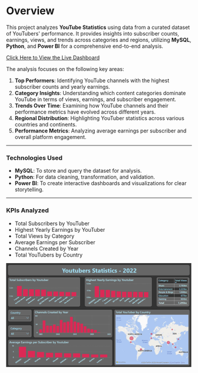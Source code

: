 # **Overview**

This project analyzes **YouTube Statistics** using data from a curated dataset of YouTubers' performance. It provides insights into subscriber counts, earnings, views, and trends across categories and regions, utilizing **MySQL**, **Python**, and **Power BI** for a comprehensive end-to-end analysis.

[Click Here to View the Live Dashboard](https://mavenanalytics.io/project/23386)

The analysis focuses on the following key areas:

1. **Top Performers**: Identifying YouTube channels with the highest subscriber counts and yearly earnings.  
2. **Category Insights**: Understanding which content categories dominate YouTube in terms of views, earnings, and subscriber engagement.  
3. **Trends Over Time**: Examining how YouTube channels and their performance metrics have evolved across different years.  
4. **Regional Distribution**: Highlighting YouTuber statistics across various countries and continents.  
5. **Performance Metrics**: Analyzing average earnings per subscriber and overall platform engagement.

---

### **Technologies Used**
- **MySQL**: To store and query the dataset for analysis.  
- **Python**: For data cleaning, transformation, and validation.  
- **Power BI**: To create interactive dashboards and visualizations for clear storytelling.

---

### **KPIs Analyzed**
- Total Subscribers by YouTuber  
- Highest Yearly Earnings by YouTuber  
- Total Views by Category  
- Average Earnings per Subscriber  
- Channels Created by Year  
- Total YouTubers by Country  

![Dashboard Overview](images/YT_DB.png)

